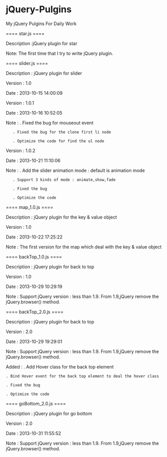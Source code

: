 jQuery-Pulgins
==============

My jQuery Pulgins For Daily Work

==== star.js ====

Description :jQuery plugin for star

Note: The first time that I try to write jQuery plugin.


==== slider.js ====

Description : jQuery plugin for slider

Version : 1.0

Date : 2013-10-15 14:00:09

Version : 1.0.1

Date : 2013-10-16 10:52:05

Note : . Fixed the bug for mouseout event

       . Fixed the bug for the clone first li node

       . Optimize the code for find the ul node

Version : 1.0.2

Date : 2013-10-21 11:10:06

Note : . Add the slider animation mode : default is animation mode

       . Support 3 kinds of mode : animate,show,fade

       . Fixed the bug

       . Optimize the code

==== map_1.0.js ====

Description : jQuery plugin for the key & value object

Version : 1.0

Date : 2013-10-22 17:25:22

Note : The first version for the map which deal with the key & value object

==== backTop_1.0.js ====

Description : jQuery plugin for back to top

Version : 1.0

Date : 2013-10-29 10:29:19

Note : Support jQuery version : less than 1.9. From 1.9,jQuery remove the jQuery.browser() method.

==== backTop_2.0.js ====

Description : jQuery plugin for back to top

Version : 2.0

Date : 2013-10-29 19:29:01

Note : Support jQuery version : less than 1.9. From 1.9,jQuery remove the jQuery.browser() method.

Added : . Add Hover class for the back top element

	. Bind Hover event for the back top element to deal the hover class

	. Fixed the bug

	. Optimize the code

==== goBottom_2.0.js ====

Description : jQuery plugin for go bottom

Version : 2.0

Date : 2013-10-31 11:55:52

Note : Support jQuery version : less than 1.9. From 1.9,jQuery remove the jQuery.browser() method.